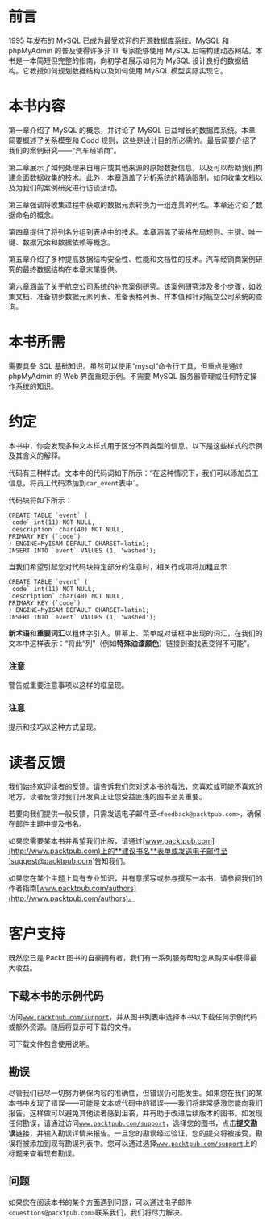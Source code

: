 # 前言

1995 年发布的 MySQL 已成为最受欢迎的开源数据库系统。MySQL 和 phpMyAdmin 的普及使得许多非 IT 专家能够使用 MySQL 后端构建动态网站。本书是一本简短但完整的指南，向初学者展示如何为 MySQL 设计良好的数据结构。它教授如何规划数据结构以及如何使用 MySQL 模型实际实现它。

# 本书内容

第一章介绍了 MySQL 的概念，并讨论了 MySQL 日益增长的数据库系统。本章简要概述了关系模型和 Codd 规则，这些是设计目的所必需的。最后简要介绍了我们的案例研究——“汽车经销商”。

第二章展示了如何处理来自用户或其他来源的原始数据信息，以及可以帮助我们构建全面数据收集的技术。此外，本章涵盖了分析系统的精确限制，如何收集文档以及为我们的案例研究进行访谈活动。

第三章强调将收集过程中获取的数据元素转换为一组连贯的列名。本章还讨论了数据命名的概念。

第四章提供了将列名分组到表格中的技术。本章涵盖了表格布局规则、主键、唯一键、数据冗余和数据依赖等概念。

第五章介绍了多种提高数据结构安全性、性能和文档性的技术。汽车经销商案例研究的最终数据结构在本章末尾提供。

第六章涵盖了关于航空公司系统的补充案例研究。该案例研究涉及多个步骤，如收集文档、准备初步数据元素列表、准备表格列表、样本值和针对航空公司系统的查询。

# 本书所需

需要具备 SQL 基础知识。虽然可以使用“mysql”命令行工具，但重点是通过 phpMyAdmin 的 Web 界面重现示例。不需要 MySQL 服务器管理或任何特定操作系统的知识。

# 约定

本书中，你会发现多种文本样式用于区分不同类型的信息。以下是这些样式的示例及其含义的解释。

代码有三种样式。文本中的代码词如下所示：“在这种情况下，我们可以添加员工信息，将员工代码添加到`car_event`表中”。

代码块将如下所示：

```
CREATE TABLE `event` (
`code` int(11) NOT NULL,
`description` char(40) NOT NULL,
PRIMARY KEY (`code`)
) ENGINE=MyISAM DEFAULT CHARSET=latin1;
INSERT INTO `event` VALUES (1, 'washed');

```

当我们希望引起您对代码块特定部分的注意时，相关行或项将加粗显示：

```
CREATE TABLE `event` (
`code` int(11) NOT NULL,
`description` char(40) NOT NULL,
PRIMARY KEY (`code`)
) ENGINE=MyISAM DEFAULT CHARSET=latin1;
INSERT INTO `event` VALUES (1, 'washed');

```

**新术语**和**重要词汇**以粗体字引入。屏幕上、菜单或对话框中出现的词汇，在我们的文本中这样表示：“将此“列”（例如**特殊油漆颜色**）链接到查找表变得不可能”。

### 注意

警告或重要注意事项以这样的框呈现。

### 注意

提示和技巧以这种方式呈现。

# 读者反馈

我们始终欢迎读者的反馈。请告诉我们您对这本书的看法，您喜欢或可能不喜欢的地方。读者反馈对我们开发真正让您受益匪浅的图书至关重要。

若要向我们提供一般反馈，只需发送电子邮件至`<feedback@packtpub.com>`，确保在邮件主题中提及书名。

如果您需要某本书并希望我们出版，请通过[www.packtpub.com](http://www.packtpub.com)上的**建议书名**表单或发送电子邮件至`<suggest@packtpub.com>`告知我们。

如果您在某个主题上具有专业知识，并有意撰写或参与撰写一本书，请参阅我们的作者指南[www.packtpub.com/authors](http://www.packtpub.com/authors)。

# 客户支持

既然您已是 Packt 图书的自豪拥有者，我们有一系列服务帮助您从购买中获得最大收益。

## 下载本书的示例代码

访问[`www.packtpub.com/support`](http://www.packtpub.com/support)，并从图书列表中选择本书以下载任何示例代码或额外资源。随后将显示可下载的文件。

可下载文件包含使用说明。

## 勘误

尽管我们已尽一切努力确保内容的准确性，但错误仍可能发生。如果您在我们的某本书中发现了错误——可能是文本或代码中的错误——我们将非常感激您能向我们报告。这样做可以避免其他读者感到沮丧，并有助于改进后续版本的图书。如发现任何勘误，请通过访问[`www.packtpub.com/support`](http://www.packtpub.com/support)，选择您的图书，点击**提交勘误**链接，并输入勘误详情来报告。一旦您的勘误经过验证，您的提交将被接受，勘误将被添加到现有勘误列表中。您可以通过选择[`www.packtpub.com/support`](http://www.packtpub.com/support)上的标题来查看现有勘误。

## 问题

如果您在阅读本书的某个方面遇到问题，可以通过电子邮件`<questions@packtpub.com>`联系我们，我们将尽力解决。
